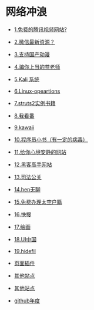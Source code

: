 网络冲浪
=======

- [1.免费的腾讯视频网站?](http://v.nobady.cn/index.php)

- [2.微信最新资源？](http://mp.weixin.qq.com/s/2sJe5moqkRCnkk1S-N_KMg)

- [3.支持国产动漫]() 

 - [4.骗你上当的苍老师](http://m.2828dy.com/aaa/19.html)

 - [5.Kali 系统]()

 - [6.Linux-opeartions](./linux.md)
 
 - [7.struts2实例书籍](http://shop.oreilly.com/product/9780596007713.do)
 
 - [8.我看番](https://ikanfan.cn)
 
 - [9.kawaii](https://kawaiian.tv)
 
 - [10.程序员小书（有一定的病毒）](http://www.java2s.com)

 - [11.给你心境安静的网站](http://www.rainymood.com)
 
 - [12.黑客高手网站](http://geektyper.com)
 
 - [13.司法公关](http://zhixing.court.gov.cn/search/)
 
 - [14.hen无聊](http://fakeupdate.net)
 
 - [15.免费办理太空户籍](https://asgardia.space/en/)
 
 - [16.快搜](http://search.chongbuluo.com)

 - [17.绘画](https://www.deviantart.com/join/)
 
 - [18.UI中国](http://www.ui.cn)
 
 - [19.hidefil](./hidefil.md)
 
 - [页面插件](http://www.jq22.com)
 
 - [其他站点](./c_website.md)
 
 - [其他站点](./c_website.md)

 - [github年度](https://octoverse.github.com/)
